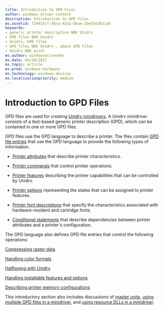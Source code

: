 ```yaml
---
title: Introduction to GPD Files
author: windows-driver-content
description: Introduction to GPD Files
ms.assetid: f29415cf-d8ca-42a2-bbae-2be53e3621a6
keywords:
- generic printer description WDK Unidrv
- GPD files WDK Unidrv
- Unidrv, GPD files
- GPD files WDK Unidrv , about GPD files
- Unidrv WDK print
ms.author: windowsdriverdev
ms.date: 04/20/2017
ms.topic: article
ms.prod: windows-hardware
ms.technology: windows-devices
ms.localizationpriority: medium
---
```


# Introduction to GPD Files





GPD files are used for creating [Unidrv minidrivers](unidrv-minidrivers.md). A Unidrv minidriver consists of a text-based generic printer description (GPD), which can be contained in one or more GPD files.

GPD files use the GPD language to describe a printer. The files contain [GPD file entries](gpd-file-entries.md) that use the GPD language to provide the following types of information:

-   [Printer attributes](printer-attributes.md) that describe printer characteristics.

-   [Printer commands](printer-commands.md) that control printer operations.

-   [Printer features](printer-features.md) describing the printer capabilities that can be controlled by Unidrv.

-   [Printer options](printer-options.md) representing the states that can be assigned to printer features.

-   [Printer font descriptions](printer-font-descriptions.md) that specify the characteristics associated with hardware-resident and cartridge fonts.

-   [Conditional statements](conditional-statements.md) that describe dependencies between printer attributes and a printer's configuration.

The GPD language also defines GPD file entries that control the following operations:

[Compressing raster data](compressing-raster-data.md)

[Handling color formats](handling-color-formats.md)

[Halftoning with Unidrv](halftoning-with-unidrv.md)

[Handling installable features and options](handling-installable-features-and-options.md)

[Describing printer memory configurations](describing-printer-memory-configurations.md)

This introductory section also includes discussions of [master units](master-units.md), [using multiple GPD files in a minidriver](using-multiple-gpd-files-in-a-minidriver.md), and [using resource DLLs in a minidriver](using-resource-dlls-in-a-minidriver.md).

 

 




